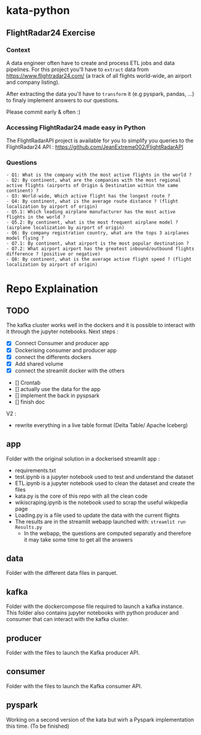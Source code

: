# kata-python

## FlightRadar24 Exercise

### Context
A data engineer often have to create and process ETL jobs and data pipelines.
For this project you'll have to ``extract`` data from https://www.flightradar24.com/ (a track of all flights world-wide, an airport and company listing).

After extracting the data you'll have to ``transform`` it (e.g pyspark, pandas, ...) to finaly implement answers to our questions.

Please commit early & often :)

### Accessing FlightRadar24 made easy in Python
The FlightRadarAPI project is available for you to simplify you queries to the FlightRadar24 API : https://github.com/JeanExtreme002/FlightRadarAPI 

### Questions

    - Q1: What is the company with the most active flights in the world ?
    - Q2: By continent, what are the companies with the most regional active flights (airports of Origin & Destination within the same continent) ?
    - Q3: World-wide, Which active flight has the longest route ?
    - Q4: By continent, what is the average route distance ? (flight localization by airport of origin)
    - Q5.1: Which leading airplane manufacturer has the most active flights in the world ?
    - Q5.2: By continent, what is the most frequent airplane model ? (airplane localization by airport of origin)
    - Q6: By company registration country, what are the tops 3 airplanes model flying ?
    - Q7.1: By continent, what airport is the most popular destination ?
    - Q7.2: What airport airport has the greatest inbound/outbound flights difference ? (positive or negative)
    - Q8: By continent, what is the average active flight speed ? (flight localization by airport of origin)

# Repo Explaination

## TODO

The kafka cluster works well in the dockers and it is possible to interact with it through the jupyter notebooks.
Next steps :  
- [x] Connect Consumer and producer app
- [x] Dockerising consumer and producer app  
- [x] connect the differents dockers   
- [x] Add shared volume
- [x] connect the streamlit docker with the others  
- [] Crontab
- [] actually use the data for the app  
- [] implement the back in pyspsark  
- [] finish doc

V2 :
- rewrite everything in a live table format (Delta Table/ Apache Iceberg)


## app 

Folder with the original solution in a dockerised streamlit app :

- requirements.txt 
- test.ipynb is a jupyter notebook used to test and understand the dataset
- ETL.ipynb is a jupyter notebook used to clean the dataset and create the files
- kata.py is the core of this repo with all the clean code
- wikiscraping.ipynb is the notebook used to scrap the useful wikipedia page
- Loading.py is a file used to update the data with the current flights
- The results are in the streamlit webapp launched with: ```streamlit run Results.py```
    - In the webapp, the questions are computed separatly and therefore it may take some time to get all the answers

## data

Folder with the different data files in parquet.

## kafka

Folder with the dockercompose file required to launch a kafka instance.
This folder also contains jupyter notebooks with python producer and consumer that can interact with the kafka cluster.

## producer 

Folder with the files to launch the Kafka producer API.

## consumer 

Folder with the files to launch the Kafka consumer API.

## pyspark

Working on a second version of the kata but wirh a Pyspark implementation this time. (To be finished)
